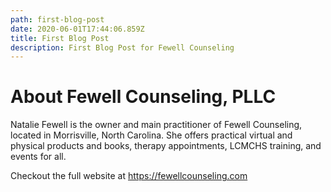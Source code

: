 ```yaml
---
path: first-blog-post
date: 2020-06-01T17:44:06.859Z
title: First Blog Post
description: First Blog Post for Fewell Counseling
---
```

# About Fewell Counseling, PLLC

Natalie Fewell is the owner and main practitioner of Fewell Counseling, located in Morrisville, North Carolina. She offers practical virtual and physical products and books, therapy appointments, LCMCHS training, and events for all. 



Checkout the full website at <https://fewellcounseling.com>
